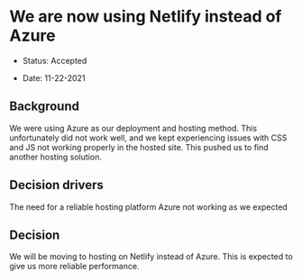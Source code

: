 # We are now using Netlify instead of Azure

* Status: Accepted

* Date: 11-22-2021

## Background
We were using Azure as our deployment and hosting method.
This unfortunately did not work well, and we kept experiencing issues with CSS and JS not working properly in the hosted site.
This pushed us to find another hosting solution.

## Decision drivers
The need for a reliable hosting platform
Azure not working as we expected

## Decision
We will be moving to hosting on Netlify instead of Azure.
This is expected to give us more reliable performance.